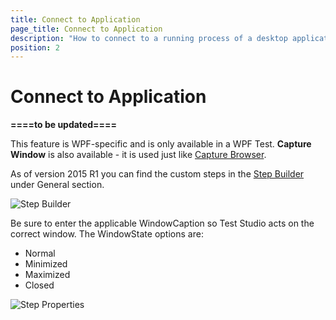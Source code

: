 ```yaml
---
title: Connect to Application
page_title: Connect to Application
description: "How to connect to a running process of a desktop application in Test Studio Desktop test? Can use an already started application to connect to and continue recording steps in the desktop test>"
position: 2
---
```

# Connect to Application

__====to be updated====__

This feature is WPF-specific and is only available in a WPF Test. **Capture Window** is also available - it is used just like <a href="/features/custom-steps/capture" target="_blank">Capture Browser</a>.

As of version 2015 R1 you can find the custom steps in the <a href="/getting-started/test-recording/step-suggestions" target="_blank">Step Builder</a> under General section.

![Step Builder][3]

Be sure to enter the applicable WindowCaption so Test Studio acts on the correct window. The WindowState options are:

- Normal
- Minimized
- Maximized
- Closed

![Step Properties][2]

[1]: /img/features/custom-steps/change-window-state/fig1.png
[2]: /img/features/custom-steps/change-window-state/fig2.png
[3]: /img/features/custom-steps/change-window-state/fig3.png